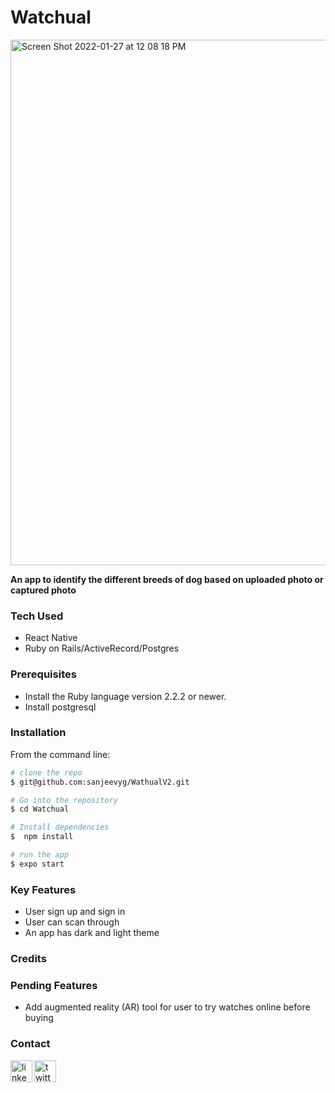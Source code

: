 # Watchual
<img width="841" alt="Screen Shot 2022-01-27 at 12 08 18 PM" src="https://user-images.githubusercontent.com/63537688/151408461-dbdbc7ae-f9e5-467c-8154-b09dd3ee3305.png">

**An app to identify the different breeds of dog based on uploaded photo or captured photo**

### Tech Used
- React Native
- Ruby on Rails/ActiveRecord/Postgres

### Prerequisites
- Install the Ruby language version 2.2.2 or newer.
- Install postgresql 

### Installation 
From the command line: 
```bash 
# clone the repo
$ git@github.com:sanjeevyg/WathualV2.git

# Go into the repository
$ cd Watchual

# Install dependencies
$  npm install

# run the app
$ expo start
```
### Key Features
- User sign up and sign in
- User can scan through 
- An app has dark and light theme 

### Credits

### Pending Features
- Add augmented reality (AR) tool for user to try watches online before buying

### Contact
<p align="left">
  <a href="https://www.linkedin.com/in/sanjeevyogi/" target="blank"> <img src="https://cdn.jsdelivr.net/gh/devicons/devicon/icons/linkedin/linkedin-original.svg"  alt="linkedin"   align="left" width="35" height="35"/>
  <a href="https://twitter.com/syogifse" target="blank"><img src="https://cdn.jsdelivr.net/gh/devicons/devicon/icons/twitter/twitter-original.svg" alt="twitter" align="left" width="35" height="35"/>
<p>

